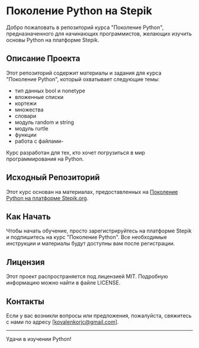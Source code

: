 # Поколение Python на Stepik

Добро пожаловать в репозиторий курса "Поколение Python", предназначенного для начинающих программистов, желающих изучить основы Python на платформе Stepik.

## Описание Проекта

Этот репозиторий содержит материалы и задания для курса "Поколение Python", который охватывает следующие темы:
- тип данных bool  и  nonetype
- вложенные списки
- кортежи
- множества
- словари
- модуль random и string
- модуль rurtle
- функции
- работа с файлами- 


Курс разработан для тех, кто хочет погрузиться в мир программирования на Python.

## Исходный Репозиторий

Этот курс основан на материалах, предоставленных на [Поколение Python на платформе Stepik.org](https://stepik.org/course/68343/syllabus).

## Как Начать

Чтобы начать обучение, просто зарегистрируйтесь на платформе Stepik и подпишитесь на курс "Поколение Python". Все необходимые инструкции и материалы будут доступны вам после регистрации.

## Лицензия

Этот проект распространяется под лицензией MIT. Подробную информацию можно найти в файле LICENSE.

## Контакты

Если у вас возникли вопросы или предложения, пожалуйста, свяжитесь с нами по адресу [kovalenkorjc@gmail.com].

---

Удачи в изучении Python!

